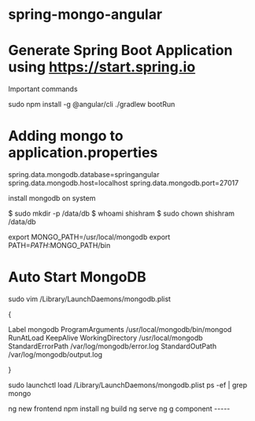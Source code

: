 # spring-mongo-angular
# Generate Spring Boot Application using https://start.spring.io
Important commands

sudo npm install -g @angular/cli
./gradlew bootRun

# Adding mongo to application.properties
spring.data.mongodb.database=springangular
spring.data.mongodb.host=localhost
spring.data.mongodb.port=27017

install mongodb on system

$ sudo mkdir -p /data/db
$ whoami
shishram
$ sudo chown shishram /data/db

export MONGO_PATH=/usr/local/mongodb
export PATH=$PATH:$MONGO_PATH/bin


# Auto Start MongoDB
sudo vim /Library/LaunchDaemons/mongodb.plist

{
<?xml version="1.0" encoding="UTF-8"?>
<!DOCTYPE plist PUBLIC "-//Apple//DTD PLIST 1.0//EN"
  "http://www.apple.com/DTDs/PropertyList-1.0.dtd">
<plist version="1.0">
<dict>
  <key>Label</key>
  <string>mongodb</string>
  <key>ProgramArguments</key>
  <array>
    <string>/usr/local/mongodb/bin/mongod</string>
  </array>
  <key>RunAtLoad</key>
  <true/>
  <key>KeepAlive</key>
  <true/>
  <key>WorkingDirectory</key>
  <string>/usr/local/mongodb</string>
  <key>StandardErrorPath</key>
  <string>/var/log/mongodb/error.log</string>
  <key>StandardOutPath</key>
  <string>/var/log/mongodb/output.log</string>
</dict>
</plist>

}


sudo launchctl load /Library/LaunchDaemons/mongodb.plist
ps -ef | grep mongo

ng new frontend
npm install
ng build
ng serve
ng g component -----

